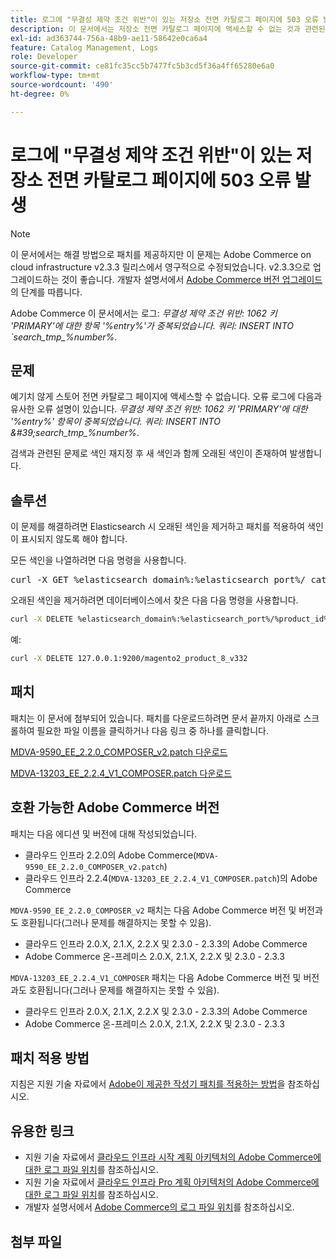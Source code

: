 ```yaml
---
title: 로그에 "무결성 제약 조건 위반"이 있는 저장소 전면 카탈로그 페이지에 503 오류 발생
description: 이 문서에서는 저장소 전면 카탈로그 페이지에 액세스할 수 없는 것과 관련된 클라우드 인프라 2.2.0의 알려진 Adobe Commerce 문제에 대한 패치를 제공합니다.
exl-id: ad363744-756a-48b9-ae11-58642e0ca6a4
feature: Catalog Management, Logs
role: Developer
source-git-commit: ce81fc35cc5b7477fc5b3cd5f36a4ff65280e6a0
workflow-type: tm+mt
source-wordcount: '490'
ht-degree: 0%

---
```


# 로그에 &quot;무결성 제약 조건 위반&quot;이 있는 저장소 전면 카탈로그 페이지에 503 오류 발생

>[!NOTE]
>
>이 문서에서는 해결 방법으로 패치를 제공하지만 이 문제는 Adobe Commerce on cloud infrastructure v2.3.3 릴리스에서 영구적으로 수정되었습니다. v2.3.3으로 업그레이드하는 것이 좋습니다. 개발자 설명서에서 [Adobe Commerce 버전 업그레이드](https://devdocs.magento.com/cloud/project/project-upgrade.html)의 단계를 따릅니다.

Adobe Commerce 이 문서에서는 로그: *무결성 제약 조건 위반: 1062 키 &#39;PRIMARY&#39;에 대한 항목 &#39;%entry%&#39;가 중복되었습니다. 쿼리: INSERT INTO \`search\_tmp\_%number%*.

## 문제

예기치 않게 스토어 전면 카탈로그 페이지에 액세스할 수 없습니다. 오류 로그에 다음과 유사한 오류 설명이 있습니다. *무결성 제약 조건 위반: 1062 키 &#39;PRIMARY&#39;에 대한 &#39;%entry%&#39; 항목이 중복되었습니다. 쿼리: INSERT INTO \&#39;search\_tmp\_%number%*.

검색과 관련된 문제로 색인 재지정 후 새 색인과 함께 오래된 색인이 존재하여 발생합니다.

## 솔루션

이 문제를 해결하려면 Elasticsearch 시 오래된 색인을 제거하고 패치를 적용하여 색인이 표시되지 않도록 해야 합니다.

모든 색인을 나열하려면 다음 명령을 사용합니다.

<pre>curl -X GET %elasticsearch_domain%:%elasticsearch_port%/_cat/indexes</pre>

오래된 색인을 제거하려면 데이터베이스에서 찾은 다음 다음 명령을 사용합니다.

```bash
curl -X DELETE %elasticsearch_domain%:%elasticsearch_port%/%product_id%_v%outdated_version%
```

예:

```bash
curl -X DELETE 127.0.0.1:9200/magento2_product_8_v332
```

## 패치

패치는 이 문서에 첨부되어 있습니다. 패치를 다운로드하려면 문서 끝까지 아래로 스크롤하여 필요한 파일 이름을 클릭하거나 다음 링크 중 하나를 클릭합니다.

[MDVA-9590\_EE\_2.2.0\_COMPOSER\_v2.patch 다운로드](assets/MDVA-9590_EE_2.2.0_COMPOSER_v2.patch.zip)

[MDVA-13203\_EE\_2.2.4\_V1\_COMPOSER.patch 다운로드](assets/MDVA-13203_EE_2.2.4_V1_COMPOSER.patch.zip)

## 호환 가능한 Adobe Commerce 버전

패치는 다음 에디션 및 버전에 대해 작성되었습니다.

* 클라우드 인프라 2.2.0의 Adobe Commerce(`MDVA-9590_EE_2.2.0_COMPOSER_v2.patch`)
* 클라우드 인프라 2.2.4(`MDVA-13203_EE_2.2.4_V1_COMPOSER.patch`)의 Adobe Commerce

`MDVA-9590_EE_2.2.0_COMPOSER_v2` 패치는 다음 Adobe Commerce 버전 및 버전과도 호환됩니다(그러나 문제를 해결하지는 못할 수 있음).

* 클라우드 인프라 2.0.X, 2.1.X, 2.2.X 및 2.3.0 - 2.3.3의 Adobe Commerce
* Adobe Commerce 온-프레미스 2.0.X, 2.1.X, 2.2.X 및 2.3.0 - 2.3.3

`MDVA-13203_EE_2.2.4_V1_COMPOSER` 패치는 다음 Adobe Commerce 버전 및 버전과도 호환됩니다(그러나 문제를 해결하지는 못할 수 있음).

* 클라우드 인프라 2.0.X, 2.1.X, 2.2.X 및 2.3.0 - 2.3.3의 Adobe Commerce
* Adobe Commerce 온-프레미스 2.0.X, 2.1.X, 2.2.X 및 2.3.0 - 2.3.3

## 패치 적용 방법

지침은 지원 기술 자료에서 [Adobe이 제공한 작성기 패치를 적용하는 방법](/help/how-to/general/how-to-apply-a-composer-patch-provided-by-magento.md)을 참조하십시오.

## 유용한 링크

* 지원 기술 자료에서 [클라우드 인프라 시작 계획 아키텍처의 Adobe Commerce에 대한 로그 파일 위치](/help/how-to/general/log-locations-directories-for-starter-plan.md)를 참조하십시오.
* 지원 기술 자료에서 [클라우드 인프라 Pro 계획 아키텍처의 Adobe Commerce에 대한 로그 파일 위치](/help/how-to/general/log-locations-directories-for-pro-plan-integration-staging-production.md)를 참조하십시오.
* 개발자 설명서에서 [Adobe Commerce의 로그 파일 위치](https://devdocs.magento.com/guides/v2.3/cloud/trouble/environments-logs.html)를 참조하십시오.

## 첨부 파일
